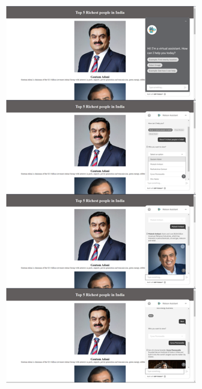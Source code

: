 <img src="./assets/images/Screenshot 1.png"  align="center" alt="drawing" />
<br>
<img src="./assets/images/Screenshot 2.png"  align="center" alt="drawing" />
<br>
<img src="./assets/images/Screenshot 3.png"  align="center" alt="drawing" />
<br>
<img src="./assets/images/Screenshot 4.png"  align="center" alt="drawing" />

